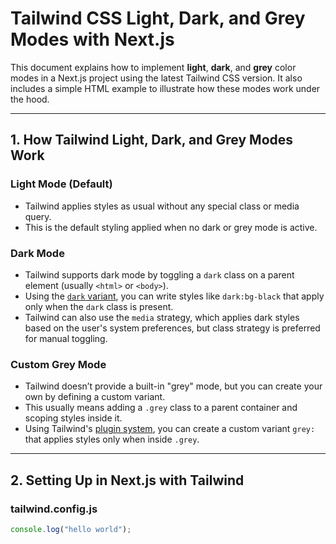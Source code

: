 # Tailwind CSS Light, Dark, and Grey Modes with Next.js

This document explains how to implement **light**, **dark**, and **grey** color modes in a Next.js project using the latest Tailwind CSS version. It also includes a simple HTML example to illustrate how these modes work under the hood.

---

## 1. How Tailwind Light, Dark, and Grey Modes Work

### Light Mode (Default)

- Tailwind applies styles as usual without any special class or media query.
- This is the default styling applied when no dark or grey mode is active.

### Dark Mode

- Tailwind supports dark mode by toggling a `dark` class on a parent element (usually `<html>` or `<body>`).
- Using the [`dark` variant](https://tailwindcss.com/docs/dark-mode), you can write styles like `dark:bg-black` that apply only when the `dark` class is present.
- Tailwind can also use the `media` strategy, which applies dark styles based on the user's system preferences, but class strategy is preferred for manual toggling.

### Custom Grey Mode

- Tailwind doesn’t provide a built-in "grey" mode, but you can create your own by defining a custom variant.
- This usually means adding a `.grey` class to a parent container and scoping styles inside it.
- Using Tailwind's [plugin system](https://tailwindcss.com/docs/plugins), you can create a custom variant `grey:` that applies styles only when inside `.grey`.

---

## 2. Setting Up in Next.js with Tailwind

### tailwind.config.js

```js
console.log("hello world");
```
